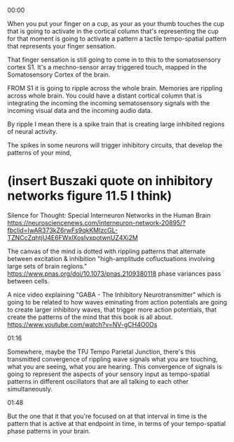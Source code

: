 00:00

When you put your finger on a cup, as your as your thumb touches the cup that is going to activate in the cortical column that's representing the cup for that moment is going to activate a pattern a tactile tempo-spatial pattern that represents your finger sensation.

That finger sensation is still going to come in to this to the somatosensory cortex S1. It's a mechno-sensor array triggered touch, mapped in the Somatosensory Cortex of the brain.

FROM S1 it is going to ripple across the whole brain. Memories are rippling across whole brain. You could have a distant cortical column that is integrating the incoming the incoming sematosensory signals with the incoming visual data and the incoming audio data.

By ripple I mean there is a spike train that is creating large inhibited regions of neural activity.

The spikes in some neurons will trigger inhibitory circuits, that develop the patterns of your mind, 
# (insert Buszaki quote on inhibitory networks figure 11.5 I think)

Silence for Thought: Special Interneuron Networks in the Human Brain
https://neurosciencenews.com/interneuron-network-20895/?fbclid=IwAR373kZ6rwFs9qkKMIzcGL-TZNCcZqhtjU4E6FWxlXosIvxpotwnUZ4Xi2M

The canvas of the mind is dotted with rippling patterns that alternate between excitation & inhibition "high-amplitude cofluctuations involving large sets of brain regions." https://www.pnas.org/doi/10.1073/pnas.2109380118 phase variances pass between cells.

A nice video explaining "GABA - The Inhibitory Neurotransmitter" which is going to be related to how waves eminating from action potentials are going to create larger inhibitory waves, that trigger more action potentials, that create the patterns of the mind that this book is all about. https://www.youtube.com/watch?v=NV-gCH4O0Os

01:16

Somewhere, maybe the TPJ Tempo Parietal Junction, there's this transmitted convergence of rippling wave signals what you are touching, what you are seeing, what you are hearing. This convergence of signals is going to represent the aspects of your sensory input as tempo-spatial patterns in different oscillators that are all talking to each other simultaneously.

01:48

But the one that it that you're focused on at that interval in time is the pattern that is active at that endpoint in time, in terms of your tempo-spatial phase patterns in your brain.
